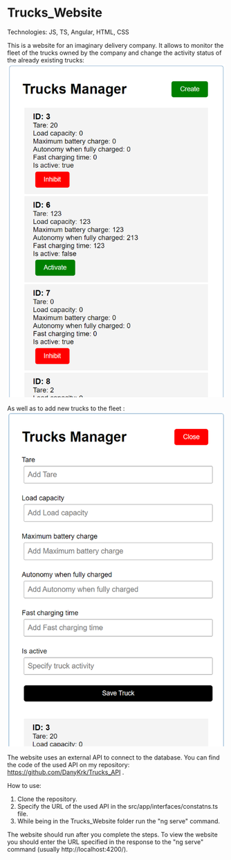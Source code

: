 # Trucks_Website
Technologies: JS, TS, Angular, HTML, CSS

This is a website for an imaginary delivery company. It allows to monitor the fleet of the trucks owned by the company and change the activity status of the already existing trucks: ![main_view](./pictures/trucks_manager_main_view.png)

As well as to add new trucks to the fleet : ![create_truck_view](./pictures/trucks_manager_create_truck.png)

The website uses an external API to connect to the database. You can find the code of the used API on my repository: https://github.com/DanyKrk/Trucks_API .

How to use:
1. Clone the repository.
2. Specify the URL of the used API in the src/app/interfaces/constatns.ts file.
3. While being in the Trucks_Website folder run the "ng serve" command.

The website should run after you complete the steps. To view the website you should enter the URL specified in the response to the "ng serve" command (usually http://localhost:4200/).